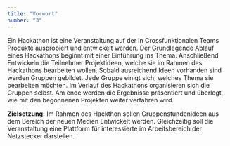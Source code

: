 ```yaml
---
title: "Vorwort"
number: "3"
---
```

Ein Hackathon ist eine Veranstaltung auf der in Crossfunktionalen Teams Produkte ausprobiert und entwickelt werden. Der Grundlegende Ablauf eines Hackathons beginnt mit einer Einführung ins Thema. Anschließend Entwickeln die Teilnehmer Projektideen, welche sie im Rahmen des Hackathons bearbeiten wollen. Sobald ausreichend Ideen vorhanden sind werden Gruppen gebildet. Jede Gruppe einigt sich, welches Thema sie bearbeiten möchten. Im Verlauf des Hackathons organisieren sich die Gruppen selbst. Am ende werden die Ergebnisse präsentiert und überlegt, wie mit den begonnenen Projekten weiter verfahren wird.

**Zielsetzung:** Im Rahmen des Hackthon sollen Gruppenstundenideen aus dem Bereich der neuen Medien Entwickelt werden. Gleichzeitig soll die Veranstaltung eine Plattform für interessierte im Arbeitsbereich der Netzstecker darstellen.
